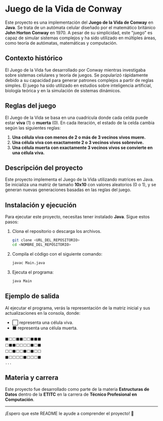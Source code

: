 # Juego de la Vida de Conway

Este proyecto es una implementación del **Juego de la Vida de Conway** en **Java**. Se trata de un autómata celular diseñado por el matemático británico **John Horton Conway** en 1970. A pesar de su simplicidad, este "juego" es capaz de simular sistemas complejos y ha sido utilizado en múltiples áreas, como teoría de autómatas, matemáticas y computación.

## Contexto histórico
El Juego de la Vida fue desarrollado por Conway mientras investigaba sobre sistemas celulares y teoría de juegos. Se popularizó rápidamente debido a su capacidad para generar patrones complejos a partir de reglas simples. El juego ha sido utilizado en estudios sobre inteligencia artificial, biología teórica y en la simulación de sistemas dinámicos.

## Reglas del juego
El Juego de la Vida se basa en una cuadrícula donde cada celda puede estar **viva** (1) o **muerta** (0). En cada iteración, el estado de la celda cambia según las siguientes reglas:

1. **Una célula viva con menos de 2 o más de 3 vecinos vivos muere.**
2. **Una célula viva con exactamente 2 o 3 vecinos vivos sobrevive.**
3. **Una célula muerta con exactamente 3 vecinos vivos se convierte en una célula viva.**

## Descripción del proyecto
Este proyecto implementa el Juego de la Vida utilizando matrices en Java. Se inicializa una matriz de tamaño **10x10** con valores aleatorios (0 o 1), y se generan nuevas generaciones basadas en las reglas del juego.

## Instalación y ejecución
Para ejecutar este proyecto, necesitas tener instalado **Java**. Sigue estos pasos:

1. Clona el repositorio o descarga los archivos.
   ```bash
   git clone <URL_DEL_REPOSITORIO>
   cd <NOMBRE_DEL_REPOSITORIO>
   ```
2. Compila el código con el siguiente comando:
   ```bash
   javac Main.java
   ```
3. Ejecuta el programa:
   ```bash
   java Main
   ```

## Ejemplo de salida
Al ejecutar el programa, verás la representación de la matriz inicial y sus actualizaciones en la consola, donde:
- ⬜ representa una célula viva.
- ⬛ representa una célula muerta.

```
⬛⬜⬜⬛⬛⬜⬜⬛⬛⬛
⬜⬛⬛⬜⬜⬜⬜⬛⬜⬛
⬜⬜⬛⬜⬜⬛⬜⬛⬜⬜
⬛⬜⬜⬜⬜⬛⬜⬜⬜⬛
...
```

## Materia y carrera
Este proyecto fue desarrollado como parte de la materia **Estructuras de Datos** dentro de la **ETITC** en la carrera de **Técnico Profesional en Computación**.

---

¡Espero que este README le ayude a comprender el proyecto! 🚀
